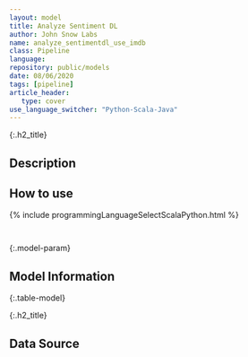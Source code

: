 ```yaml
---
layout: model
title: Analyze Sentiment DL
author: John Snow Labs
name: analyze_sentimentdl_use_imdb
class: Pipeline
language: 
repository: public/models
date: 08/06/2020
tags: [pipeline]
article_header:
   type: cover
use_language_switcher: "Python-Scala-Java"
---
```


{:.h2_title}
## Description 






## How to use 
<div class="tabs-box" markdown="1">

{% include programmingLanguageSelectScalaPython.html %}

```python

```

```scala

```
</div>



{:.model-param}
## Model Information
{:.table-model}





{:.h2_title}
## Data Source


